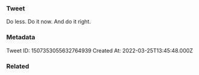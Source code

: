 ### Tweet
Do less. Do it now. And do it right.

### Metadata
Tweet ID: 1507353055632764939
Created At: 2022-03-25T13:45:48.000Z

### Related


